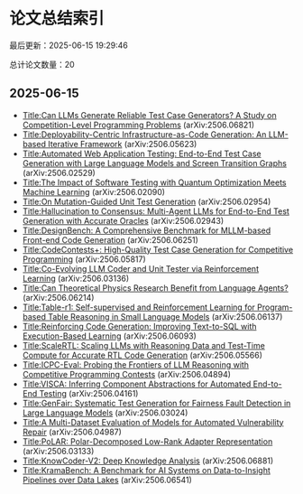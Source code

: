 # 论文总结索引

最后更新：2025-06-15 19:29:46

总计论文数量：20

## 2025-06-15

- [Title:Can LLMs Generate Reliable Test Case Generators? A Study on Competition-Level Programming Problems](summaries/20250615_2506.06821.md) (arXiv:2506.06821)
- [Title:Deployability-Centric Infrastructure-as-Code Generation: An LLM-based Iterative Framework](summaries/20250615_2506.05623.md) (arXiv:2506.05623)
- [Title:Automated Web Application Testing: End-to-End Test Case Generation with Large Language Models and Screen Transition Graphs](summaries/20250615_2506.02529.md) (arXiv:2506.02529)
- [Title:The Impact of Software Testing with Quantum Optimization Meets Machine Learning](summaries/20250615_2506.02090.md) (arXiv:2506.02090)
- [Title:On Mutation-Guided Unit Test Generation](summaries/20250615_2506.02954.md) (arXiv:2506.02954)
- [Title:Hallucination to Consensus: Multi-Agent LLMs for End-to-End Test Generation with Accurate Oracles](summaries/20250615_2506.02943.md) (arXiv:2506.02943)
- [Title:DesignBench: A Comprehensive Benchmark for MLLM-based Front-end Code Generation](summaries/20250615_2506.06251.md) (arXiv:2506.06251)
- [Title:CodeContests+: High-Quality Test Case Generation for Competitive Programming](summaries/20250615_2506.05817.md) (arXiv:2506.05817)
- [Title:Co-Evolving LLM Coder and Unit Tester via Reinforcement Learning](summaries/20250615_2506.03136.md) (arXiv:2506.03136)
- [Title:Can Theoretical Physics Research Benefit from Language Agents?](summaries/20250615_2506.06214.md) (arXiv:2506.06214)
- [Title:Table-r1: Self-supervised and Reinforcement Learning for Program-based Table Reasoning in Small Language Models](summaries/20250615_2506.06137.md) (arXiv:2506.06137)
- [Title:Reinforcing Code Generation: Improving Text-to-SQL with Execution-Based Learning](summaries/20250615_2506.06093.md) (arXiv:2506.06093)
- [Title:ScaleRTL: Scaling LLMs with Reasoning Data and Test-Time Compute for Accurate RTL Code Generation](summaries/20250615_2506.05566.md) (arXiv:2506.05566)
- [Title:ICPC-Eval: Probing the Frontiers of LLM Reasoning with Competitive Programming Contests](summaries/20250615_2506.04894.md) (arXiv:2506.04894)
- [Title:VISCA: Inferring Component Abstractions for Automated End-to-End Testing](summaries/20250615_2506.04161.md) (arXiv:2506.04161)
- [Title:GenFair: Systematic Test Generation for Fairness Fault Detection in Large Language Models](summaries/20250615_2506.03024.md) (arXiv:2506.03024)
- [Title:A Multi-Dataset Evaluation of Models for Automated Vulnerability Repair](summaries/20250615_2506.04987.md) (arXiv:2506.04987)
- [Title:PoLAR: Polar-Decomposed Low-Rank Adapter Representation](summaries/20250615_2506.03133.md) (arXiv:2506.03133)
- [Title:KnowCoder-V2: Deep Knowledge Analysis](summaries/20250615_2506.06881.md) (arXiv:2506.06881)
- [Title:KramaBench: A Benchmark for AI Systems on Data-to-Insight Pipelines over Data Lakes](summaries/20250615_2506.06541.md) (arXiv:2506.06541)


